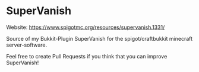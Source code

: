 # SuperVanish
Website: https://www.spigotmc.org/resources/supervanish.1331/

Source of my Bukkit-Plugin SuperVanish for the spigot/craftbukkit minecraft server-software.

Feel free to create Pull Requests if you think that you can improve SuperVanish!
